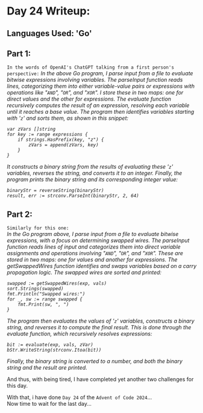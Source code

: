 # Day 24 Writeup:
## Languages Used: 'Go'
## Part 1:
``In the words of OpenAI's ChatGPT talking from a first person's perspective:``
<i>In the above Go program, I parse input from a file to evaluate bitwise expressions involving variables. The parseInput function reads lines, categorizing them into either variable-value pairs or expressions with operations like "`AND`", "`OR`", and "`XOR`". I store these in two maps: one for direct values and the other for expressions. The evaluate function recursively computes the result of an expression, resolving each variable until it reaches a base value. The program then identifies variables starting with '`z`' and sorts them, as shown in this snippet:
```
var zVars []string
for key := range expressions {
    if strings.HasPrefix(key, "z") {
        zVars = append(zVars, key)
    }
}
```
It constructs a binary string from the results of evaluating these '`z`' variables, reverses the string, and converts it to an integer. Finally, the program prints the binary string and its corresponding integer value:
```
binaryStr = reverseString(binaryStr)
result, err := strconv.ParseInt(binaryStr, 2, 64)
```
</i>

## Part 2:
``Similarly for this one:``<br>
<i>
In the Go program above, I parse input from a file to evaluate bitwise expressions, with a focus on determining swapped wires. The parseInput function reads lines of input and categorizes them into direct variable assignments and operations involving "`AND`", "`OR`", and "`XOR`". These are stored in two maps: one for values and another for expressions. The getSwappedWires function identifies and swaps variables based on a carry propagation logic. The swapped wires are sorted and printed:
```
swapped := getSwappedWires(exp, vals)
sort.Strings(swapped)
fmt.Println("Swapped wires:")
for _, sw := range swapped {
    fmt.Print(sw, ", ")
}
```
The program then evaluates the values of '`z`' variables, constructs a binary string, and reverses it to compute the final result. This is done through the evaluate function, which recursively resolves expressions:
```
bit := evaluate(exp, vals, zVar)
bStr.WriteString(strconv.Itoa(bit))
```
Finally, the binary string is converted to a number, and both the binary string and the result are printed.</i>

And thus, with being tired, I have completed yet another two challenges for this day.

With that, i have done ``Day 24`` of the ``Advent of Code 2024``...<br>
Now time to wait for the last day...




